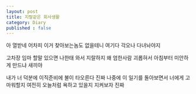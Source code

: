 ```yaml
---
layout: post
title: 지랄같은 회사생활
category: Diary
published : false
---
```


아 열받네 어차피 이거 찾아보는놈도 없을테니 여기다 각오나 다녀놔야지  

고차장 임마 할말 있으면 나한태 와서 지랄하지 왜 엄한사람 괴롭혀서 아침부터 미안하게 만드냐 새끼야  

내가 너 덕분에 이직준비에 불이 타오른다 진짜   나중에 이 일기를 돌아보면서 너에게 고마워할지 여전히 오늘처럼 욕하고 있을지 지켜보자 진짜